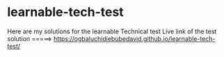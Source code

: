 # learnable-tech-test
Here are my solutions for the learnable Technical test
Live link of the test solution =====> https://ogbaluchidiebubedavid.github.io/learnable-tech-test/
